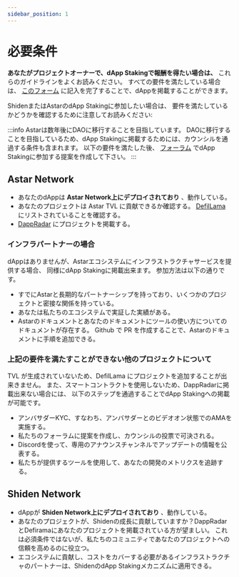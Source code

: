 ```yaml
---
sidebar_position: 1
---
```


# 必要条件

**あなたがプロジェクトオーナーで、dApp Stakingで報酬を得たい場合は、** これらのガイドラインをよくお読みください。 すべての要件を満たしている場合は、 [このフォーム](https://share.hsforms.com/1UFPFJXq6S1SN-j1lyMrNIgc2ryh) に記入を完了することで、dAppを掲載することができます。

ShidenまたはAstarのdApp Stakingに参加したい場合は、 要件を満たしているかどうかを確認するために注意してお読みください:

:::info
Astarは数年後にDAOに移行することを目指しています。 DAOに移行することを目指しているため、dApp Stakingに掲載するためには、カウンシルを通過する条件も含まれます。 以下の要件を満たした後、 [フォーラム](https://forum.astar.network/c/initiatives/dapp-staking-applications/21) でdApp Stakingに参加する提案を作成して下さい。
:::

## Astar Network

- あなたのdAppは **Astar Network上にデプロイされており** 、動作している。
- あなたのプロジェクトは Astar TVL に貢献できるか確認する。 [DefilLama](/docs/build/integrations/dapp-listing/defillama) にリストされていることを確認する。
- [DappRadar](/docs/build/integrations/dapp-listing/dappradar) にプロジェクトを掲載する。

### インフラパートナーの場合

dAppはありませんが、Astarエコシステムにインフラストラクチャサービスを提供する場合、 同様にdApp Stakingに掲載出来ます。 参加方法は以下の通りです。

- すでにAstarと長期的なパートナーシップを持っており、いくつかのプロジェクトと密接な関係を持っている。
- あなたは私たちのエコシステムで実証した実績がある。
- Astarのドキュメントとあなたのドキュメントにツールの使い方についてのドキュメントが存在する。 Github で PR を作成することで、Astarのドキュメントに手順を追加できる。

### 上記の要件を満たすことができない他のプロジェクトについて

TVL が生成されていないため、DefilLama にプロジェクトを追加することが出来きません。 また、スマートコントラクトを使用しないため、DappRadarに掲載出来ない場合には、 以下のステップを通過することでdApp Stakingへの掲載が可能です。

- アンバサダーKYC、すなわち、アンバサダーとのビデオオン状態でのAMAを実施する。
- 私たちのフォーラムに提案を作成し、カウンシルの投票で可決される。
- Discordを使って、専用のアナウンスチャンネルでアップデートの情報を公表する。
- 私たちが提供するツールを使用して、あなたの開発のメトリクスを追跡する。

## Shiden Network

- dAppが **Shiden Network上にデプロイされており** 、動作している。
- あなたのプロジェクトが、Shidenの成長に貢献していますか？DappRadarとDefiramaにあなたのプロジェクトを掲載されている方が望ましい。 これは必須条件ではないが、私たちのコミュニティであなたのプロジェクトへの信頼を高めるのに役立つ。
- エコシステムに貢献し、コストをカバーする必要があるインフラストラクチャのパートナーは、ShidenのdApp Stakingメカニズムに適用できる。
